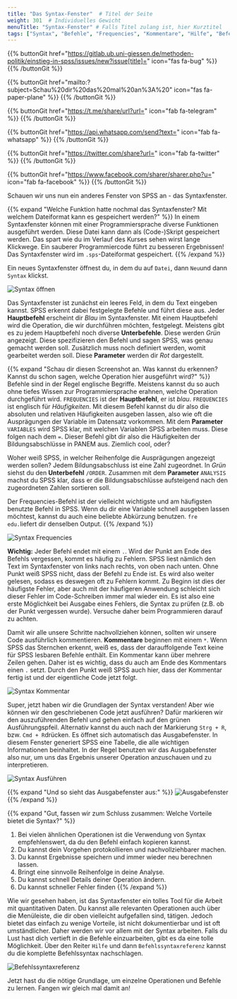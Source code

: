 ```yaml
---
title: "Das Syntax-Fenster"  # Titel der Seite
weight: 301  # Individuelles Gewicht 
menuTitle: "Syntax-Fenster" # Falls Titel zulang ist, hier Kurztitel
tags: ["Syntax", "Befehle", "Frequencies", "Kommentare", "Hilfe", "Befehlssyntaxreferenz"]  # Tags hiereinsetzen; Kurzwort, was auf der Seite passsiert
---
```


{{% buttonGit href="https://gitlab.ub.uni-giessen.de/methoden-politik/einstieg-in-spss/issues/new?issue[title]=" icon="fas fa-bug" %}} {{% /buttonGit %}} 

{{% buttonGit href="mailto:?subject=Schau%20dir%20das%20mal%20an%3A%20" icon="fas fa-paper-plane" %}} {{% /buttonGit %}}

{{% buttonGit href="https://t.me/share/url?url=" icon="fab fa-telegram" %}} {{% /buttonGit %}}

{{% buttonGit href="https://api.whatsapp.com/send?text=" icon="fab fa-whatsapp" %}} {{% /buttonGit %}}

{{% buttonGit href="https://twitter.com/share?url=" icon="fab fa-twitter" %}} {{% /buttonGit %}}

{{% buttonGit href="https://www.facebook.com/sharer/sharer.php?u=" icon="fab fa-facebook" %}} {{% /buttonGit %}}

Schauen wir uns nun ein anderes Fenster von SPSS an - das Syntaxfenster. 

{{% expand \"Welche Funktion hatte nochmal das Syntaxfenster? Mit welchem Dateiformat kann es gespeichert werden?\" %}}
In einem Syntaxfenster können mit einer Programmiersprache diverse Funktionen ausgeführt werden. Diese Datei kann dann als (Code-)Skript gespeichert werden. Das spart wie du im Verlauf des Kurses sehen wirst lange Klickwege. Ein sauberer Programmiercode führt zu besseren Ergebnissen!
Das Syntaxfenster wird im `.sps`-Dateiformat gespeichert.
{{% /expand %}}

Ein neues Syntaxfenster öffnest du, in dem du auf `Datei`, dann `Neu`und dann `Syntax` klickst. 

![Syntax öffnen](../img/syntaxöffnen.png)

Das Syntaxfenster ist zunächst ein leeres Feld, in dem du Text eingeben kannst. SPSS erkennt dabei festgelegte Befehle und führt diese aus. Jeder **Hauptbefehl** erscheint dir *Blau* im Syntaxfenster. Mit einem Hauptbefehl wird die Operation, die wir durchführen möchten, festgelegt. Meistens gibt es zu jedem Hauptbefehl noch diverse **Unterbefehle**. Diese werden *Grün* angezeigt. Diese spezifizieren den Befehl und sagen SPSS, was genau gemacht werden soll. Zusätzlich muss noch definiert werden, womit gearbeitet werden soll. Diese **Parameter** werden dir *Rot* dargestellt.

{{% expand \"Schau dir diesen Screenshot an. Was kannst du erkennen? Kannst du schon sagen, welche Operation hier ausgeführt wird?\" %}}
Befehle sind in der Regel englische Begriffe. Meistens kannst du so auch ohne tiefes Wissen zur Programmiersprache erahnen, welche Operation durchgeführt wird. `FREQUENCIES` ist der **Hauptbefehl**, er ist *blau*. `FREQUENCIES` ist englisch für *Häufigkeiten*. Mit diesem Befehl kannst du dir also die absoluten und relativen Häufigkeiten ausgeben lassen, also wie oft die Ausprägungen der Variable im Datensatz vorkommen. Mit dem **Parameter** `VARIABLES` wird SPSS klar, mit welchen Variablen SPSS arbeiten muss. Diese folgen nach dem `=`. Dieser Befehl gibt dir also die Häufigkeiten der Bildungsabschlüsse in PANEM aus. Ziemlich cool, oder?

Woher weiß SPSS, in welcher Reihenfolge die Ausprägungen angezeigt werden sollen? Jedem Bildungsabschluss ist eine Zahl zugeordnet. In *Grün* siehst du den **Unterbefehl** `/ORDER`. Zusammen mit dem **Parameter** `ANALYSIS` machst du SPSS klar, dass er die Bildungsabschlüsse aufsteigend nach den zugeordneten Zahlen sortieren soll. 

Der Frequencies-Befehl ist der vielleicht wichtigste und am häufigsten benutzte Befehl in SPSS. Wenn du dir eine Variable schnell ausgeben lassen möchtest, kannst du auch eine beliebte Abkürzung benutzen. `fre edu.`liefert dir denselben Output.
{{% /expand %}}

![Syntax Frequencies](../img/syntaxfreq.png)

**Wichtig:** Jeder Befehl endet mit einem `.`. Wird der Punkt am Ende des Befehls vergessen, kommt es häufig zu Fehlern. SPSS liest nämlich den Text im Syntaxfenster von links nach rechts, von oben nach unten. Ohne Punkt weiß SPSS nicht, dass der Befehl zu Ende ist. Es wird also weiter gelesen, sodass es deswegen oft zu Fehlern kommt. Zu Beginn ist dies der häufigste Fehler, aber auch mit der häufigeren Anwendung schleicht sich dieser Fehler im Code-Schreiben immer mal wieder ein. Es ist also eine erste Möglichkeit bei Ausgabe eines Fehlers, die Syntax zu prüfen (z.B. ob der Punkt vergessen wurde). Versuche daher beim Programmieren darauf zu achten.

Damit wir alle unsere Schritte nachvollziehen können, sollten wir unsere Code ausführlich kommentieren. **Kommentare** beginnen mit einem `*`. Wenn SPSS das Sternchen erkennt, weiß es, dass der darauffolgende Text keine für SPSS lesbaren Befehle enthält. Ein Kommentar kann über mehrere Zeilen gehen. Daher ist es wichtig, dass du auch am Ende des Kommentars einen `.` setzt. Durch den Punkt weiß SPSS auch hier, dass der Kommentar fertig ist und der eigentliche Code jetzt folgt.

![Syntax Kommentar](../img/syntaxkom.png)

Super, jetzt haben wir die Grundlagen der Syntax verstanden! Aber wie können wir den geschriebenen Code jetzt ausführen? Dafür markieren wir den auszuführenden Befehl und gehen einfach auf den grünen Ausführungspfeil. Alternativ kannst du auch nach der Markierung `Strg + R`, bzw. `Cmd + R`drücken. Es öffnet sich automatisch das Ausgabefenster. In diesem Fenster generiert SPSS eine Tabelle, die alle wichtigen Informationen beinhaltet. In der Regel benutzen wir das Ausgabefenster also nur, um uns das Ergebnis unserer Operation anzuschauen und zu interpretieren.

![Syntax Ausführen](../gif/Syntax.gif)

{{% expand \"Und so sieht das Ausgabefenster aus:\" %}}
![Ausgabefenster](../img/ausgabeedu.png)
{{% /expand %}}

{{% expand \"Gut, fassen wir zum Schluss zusammen: Welche Vorteile bietet die Syntax?\" %}}
1. Bei vielen ähnlichen Operationen ist die Verwendung von Syntax empfehlenswert, da du den Befehl einfach kopieren kannst.
1. Du kannst dein Vorgehen protokollieren und nachvollziehbarer machen.
1. Du kannst Ergebnisse speichern und immer wieder neu berechnen lassen.
1. Bringt eine sinnvolle Reihenfolge in deine Analyse.
1. Du kannst schnell Details deiner Operation ändern.
1. Du kannst schneller Fehler finden
{{% /expand %}}

Wie wir gesehen haben, ist das Syntaxfenster ein tolles Tool für die Arbeit mit quantitativen Daten. Du kannst alle relevanten Operationen auch über die Menüleiste, die dir oben vielleicht aufgefallen sind, tätigen. Jedoch bietet das einfach zu wenige Vorteile, ist nicht dokumentierbar und ist oft umständlicher. Daher werden wir vor allem mit der Syntax arbeiten. Falls du Lust hast dich vertieft in die Befehle einzuarbeiten, gibt es da eine tolle Möglichkeit. Über den Reiter `Hilfe` und dann `Befehlssyntaxreferenz` kannst du die komplette Befehlssyntax nachschlagen.

![Befehlssyntaxreferenz](../img/befehlssyntax.png)

Jetzt hast du die nötige Grundlage, um einzelne Operationen und Befehle zu lernen. Fangen wir gleich mal damit an! 

